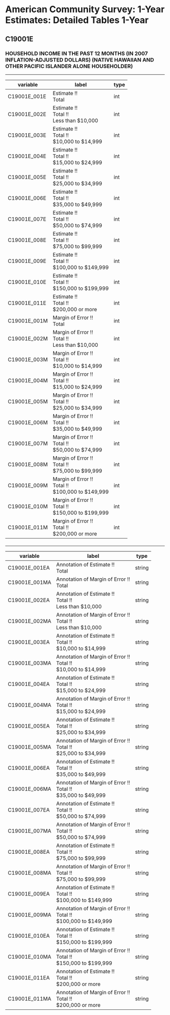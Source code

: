 # American Community Survey: 1-Year Estimates: Detailed Tables 1-Year

## C19001E

### HOUSEHOLD INCOME IN THE PAST 12 MONTHS (IN 2007 INFLATION-ADJUSTED DOLLARS) (NATIVE HAWAIIAN AND OTHER PACIFIC ISLANDER ALONE HOUSEHOLDER)

___

| variable | label | type |
| ----- | ----- | ----- |
| C19001E_001E | Estimate !!<br>Total | int |
| C19001E_002E | Estimate !!<br>Total !!<br>Less than $10,000 | int |
| C19001E_003E | Estimate !!<br>Total !!<br>$10,000 to $14,999 | int |
| C19001E_004E | Estimate !!<br>Total !!<br>$15,000 to $24,999 | int |
| C19001E_005E | Estimate !!<br>Total !!<br>$25,000 to $34,999 | int |
| C19001E_006E | Estimate !!<br>Total !!<br>$35,000 to $49,999 | int |
| C19001E_007E | Estimate !!<br>Total !!<br>$50,000 to $74,999 | int |
| C19001E_008E | Estimate !!<br>Total !!<br>$75,000 to $99,999 | int |
| C19001E_009E | Estimate !!<br>Total !!<br>$100,000 to $149,999 | int |
| C19001E_010E | Estimate !!<br>Total !!<br>$150,000 to $199,999 | int |
| C19001E_011E | Estimate !!<br>Total !!<br>$200,000 or more | int |
| C19001E_001M | Margin of Error !!<br>Total | int |
| C19001E_002M | Margin of Error !!<br>Total !!<br>Less than $10,000 | int |
| C19001E_003M | Margin of Error !!<br>Total !!<br>$10,000 to $14,999 | int |
| C19001E_004M | Margin of Error !!<br>Total !!<br>$15,000 to $24,999 | int |
| C19001E_005M | Margin of Error !!<br>Total !!<br>$25,000 to $34,999 | int |
| C19001E_006M | Margin of Error !!<br>Total !!<br>$35,000 to $49,999 | int |
| C19001E_007M | Margin of Error !!<br>Total !!<br>$50,000 to $74,999 | int |
| C19001E_008M | Margin of Error !!<br>Total !!<br>$75,000 to $99,999 | int |
| C19001E_009M | Margin of Error !!<br>Total !!<br>$100,000 to $149,999 | int |
| C19001E_010M | Margin of Error !!<br>Total !!<br>$150,000 to $199,999 | int |
| C19001E_011M | Margin of Error !!<br>Total !!<br>$200,000 or more | int |
### 

___

| variable | label | type |
| ----- | ----- | ----- |
| C19001E_001EA | Annotation of Estimate !!<br>Total | string |
| C19001E_001MA | Annotation of Margin of Error !!<br>Total | string |
| C19001E_002EA | Annotation of Estimate !!<br>Total !!<br>Less than $10,000 | string |
| C19001E_002MA | Annotation of Margin of Error !!<br>Total !!<br>Less than $10,000 | string |
| C19001E_003EA | Annotation of Estimate !!<br>Total !!<br>$10,000 to $14,999 | string |
| C19001E_003MA | Annotation of Margin of Error !!<br>Total !!<br>$10,000 to $14,999 | string |
| C19001E_004EA | Annotation of Estimate !!<br>Total !!<br>$15,000 to $24,999 | string |
| C19001E_004MA | Annotation of Margin of Error !!<br>Total !!<br>$15,000 to $24,999 | string |
| C19001E_005EA | Annotation of Estimate !!<br>Total !!<br>$25,000 to $34,999 | string |
| C19001E_005MA | Annotation of Margin of Error !!<br>Total !!<br>$25,000 to $34,999 | string |
| C19001E_006EA | Annotation of Estimate !!<br>Total !!<br>$35,000 to $49,999 | string |
| C19001E_006MA | Annotation of Margin of Error !!<br>Total !!<br>$35,000 to $49,999 | string |
| C19001E_007EA | Annotation of Estimate !!<br>Total !!<br>$50,000 to $74,999 | string |
| C19001E_007MA | Annotation of Margin of Error !!<br>Total !!<br>$50,000 to $74,999 | string |
| C19001E_008EA | Annotation of Estimate !!<br>Total !!<br>$75,000 to $99,999 | string |
| C19001E_008MA | Annotation of Margin of Error !!<br>Total !!<br>$75,000 to $99,999 | string |
| C19001E_009EA | Annotation of Estimate !!<br>Total !!<br>$100,000 to $149,999 | string |
| C19001E_009MA | Annotation of Margin of Error !!<br>Total !!<br>$100,000 to $149,999 | string |
| C19001E_010EA | Annotation of Estimate !!<br>Total !!<br>$150,000 to $199,999 | string |
| C19001E_010MA | Annotation of Margin of Error !!<br>Total !!<br>$150,000 to $199,999 | string |
| C19001E_011EA | Annotation of Estimate !!<br>Total !!<br>$200,000 or more | string |
| C19001E_011MA | Annotation of Margin of Error !!<br>Total !!<br>$200,000 or more | string |


